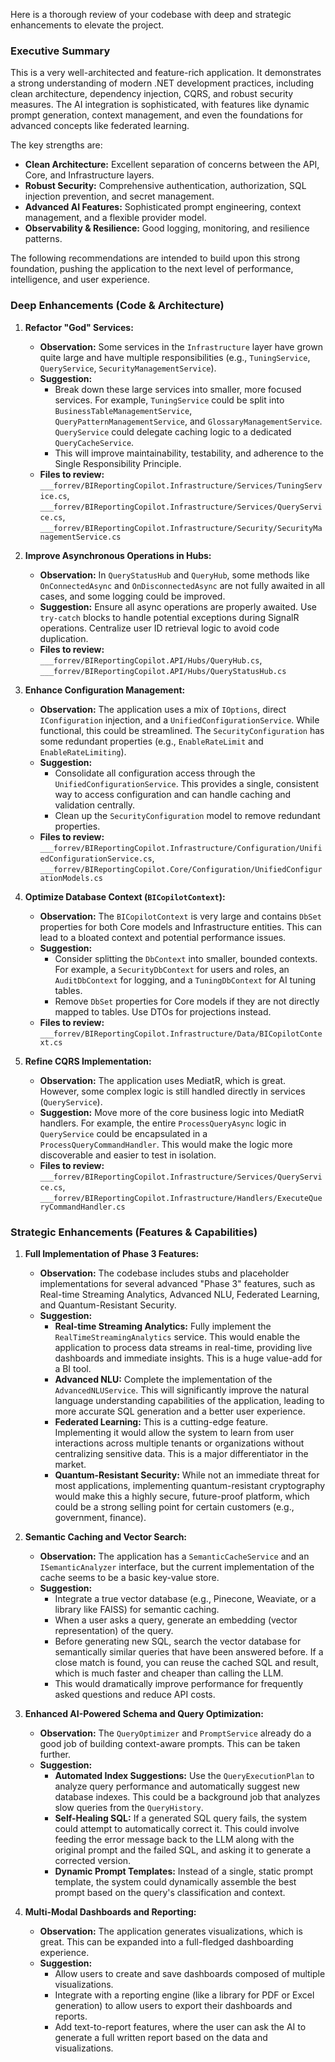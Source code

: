 Here is a thorough review of your codebase with deep and strategic enhancements to elevate the project.

### Executive Summary

This is a very well-architected and feature-rich application. It demonstrates a strong understanding of modern .NET development practices, including clean architecture, dependency injection, CQRS, and robust security measures. The AI integration is sophisticated, with features like dynamic prompt generation, context management, and even the foundations for advanced concepts like federated learning.

The key strengths are:
* **Clean Architecture:** Excellent separation of concerns between the API, Core, and Infrastructure layers.
* **Robust Security:** Comprehensive authentication, authorization, SQL injection prevention, and secret management.
* **Advanced AI Features:** Sophisticated prompt engineering, context management, and a flexible provider model.
* **Observability & Resilience:** Good logging, monitoring, and resilience patterns.

The following recommendations are intended to build upon this strong foundation, pushing the application to the next level of performance, intelligence, and user experience.

### Deep Enhancements (Code & Architecture)

1.  **Refactor "God" Services:**
    * **Observation:** Some services in the `Infrastructure` layer have grown quite large and have multiple responsibilities (e.g., `TuningService`, `QueryService`, `SecurityManagementService`).
    * **Suggestion:**
        * Break down these large services into smaller, more focused services. For example, `TuningService` could be split into `BusinessTableManagementService`, `QueryPatternManagementService`, and `GlossaryManagementService`. `QueryService` could delegate caching logic to a dedicated `QueryCacheService`.
        * This will improve maintainability, testability, and adherence to the Single Responsibility Principle.
    * **Files to review:** `___forrev/BIReportingCopilot.Infrastructure/Services/TuningService.cs`, `___forrev/BIReportingCopilot.Infrastructure/Services/QueryService.cs`, `___forrev/BIReportingCopilot.Infrastructure/Security/SecurityManagementService.cs`

2.  **Improve Asynchronous Operations in Hubs:**
    * **Observation:** In `QueryStatusHub` and `QueryHub`, some methods like `OnConnectedAsync` and `OnDisconnectedAsync` are not fully awaited in all cases, and some logging could be improved.
    * **Suggestion:** Ensure all async operations are properly awaited. Use `try-catch` blocks to handle potential exceptions during SignalR operations. Centralize user ID retrieval logic to avoid code duplication.
    * **Files to review:** `___forrev/BIReportingCopilot.API/Hubs/QueryHub.cs`, `___forrev/BIReportingCopilot.API/Hubs/QueryStatusHub.cs`

3.  **Enhance Configuration Management:**
    * **Observation:** The application uses a mix of `IOptions`, direct `IConfiguration` injection, and a `UnifiedConfigurationService`. While functional, this could be streamlined. The `SecurityConfiguration` has some redundant properties (e.g., `EnableRateLimit` and `EnableRateLimiting`).
    * **Suggestion:**
        * Consolidate all configuration access through the `UnifiedConfigurationService`. This provides a single, consistent way to access configuration and can handle caching and validation centrally.
        * Clean up the `SecurityConfiguration` model to remove redundant properties.
    * **Files to review:** `___forrev/BIReportingCopilot.Infrastructure/Configuration/UnifiedConfigurationService.cs`, `___forrev/BIReportingCopilot.Core/Configuration/UnifiedConfigurationModels.cs`

4.  **Optimize Database Context (`BICopilotContext`):**
    * **Observation:** The `BICopilotContext` is very large and contains `DbSet` properties for both Core models and Infrastructure entities. This can lead to a bloated context and potential performance issues.
    * **Suggestion:**
        * Consider splitting the `DbContext` into smaller, bounded contexts. For example, a `SecurityDbContext` for users and roles, an `AuditDbContext` for logging, and a `TuningDbContext` for AI tuning tables.
        * Remove `DbSet` properties for Core models if they are not directly mapped to tables. Use DTOs for projections instead.
    * **Files to review:** `___forrev/BIReportingCopilot.Infrastructure/Data/BICopilotContext.cs`

5.  **Refine CQRS Implementation:**
    * **Observation:** The application uses MediatR, which is great. However, some complex logic is still handled directly in services (`QueryService`).
    * **Suggestion:** Move more of the core business logic into MediatR handlers. For example, the entire `ProcessQueryAsync` logic in `QueryService` could be encapsulated in a `ProcessQueryCommandHandler`. This would make the logic more discoverable and easier to test in isolation.
    * **Files to review:** `___forrev/BIReportingCopilot.Infrastructure/Services/QueryService.cs`, `___forrev/BIReportingCopilot.Infrastructure/Handlers/ExecuteQueryCommandHandler.cs`

### Strategic Enhancements (Features & Capabilities)

1.  **Full Implementation of Phase 3 Features:**
    * **Observation:** The codebase includes stubs and placeholder implementations for several advanced "Phase 3" features, such as Real-time Streaming Analytics, Advanced NLU, Federated Learning, and Quantum-Resistant Security.
    * **Suggestion:**
        * **Real-time Streaming Analytics:** Fully implement the `RealTimeStreamingAnalytics` service. This would enable the application to process data streams in real-time, providing live dashboards and immediate insights. This is a huge value-add for a BI tool.
        * **Advanced NLU:** Complete the implementation of the `AdvancedNLUService`. This will significantly improve the natural language understanding capabilities of the application, leading to more accurate SQL generation and a better user experience.
        * **Federated Learning:** This is a cutting-edge feature. Implementing it would allow the system to learn from user interactions across multiple tenants or organizations without centralizing sensitive data. This is a major differentiator in the market.
        * **Quantum-Resistant Security:** While not an immediate threat for most applications, implementing quantum-resistant cryptography would make this a highly secure, future-proof platform, which could be a strong selling point for certain customers (e.g., government, finance).

2.  **Semantic Caching and Vector Search:**
    * **Observation:** The application has a `SemanticCacheService` and an `ISemanticAnalyzer` interface, but the current implementation of the cache seems to be a basic key-value store.
    * **Suggestion:**
        * Integrate a true vector database (e.g., Pinecone, Weaviate, or a library like FAISS) for semantic caching.
        * When a user asks a query, generate an embedding (vector representation) of the query.
        * Before generating new SQL, search the vector database for semantically similar queries that have been answered before. If a close match is found, you can reuse the cached SQL and result, which is much faster and cheaper than calling the LLM.
        * This would dramatically improve performance for frequently asked questions and reduce API costs.

3.  **Enhanced AI-Powered Schema and Query Optimization:**
    * **Observation:** The `QueryOptimizer` and `PromptService` already do a good job of building context-aware prompts. This can be taken further.
    * **Suggestion:**
        * **Automated Index Suggestions:** Use the `QueryExecutionPlan` to analyze query performance and automatically suggest new database indexes. This could be a background job that analyzes slow queries from the `QueryHistory`.
        * **Self-Healing SQL:** If a generated SQL query fails, the system could attempt to automatically correct it. This could involve feeding the error message back to the LLM along with the original prompt and the failed SQL, and asking it to generate a corrected version.
        * **Dynamic Prompt Templates:** Instead of a single, static prompt template, the system could dynamically assemble the best prompt based on the query's classification and context.

4.  **Multi-Modal Dashboards and Reporting:**
    * **Observation:** The application generates visualizations, which is great. This can be expanded into a full-fledged dashboarding experience.
    * **Suggestion:**
        * Allow users to create and save dashboards composed of multiple visualizations.
        * Integrate with a reporting engine (like a library for PDF or Excel generation) to allow users to export their dashboards and reports.
        * Add text-to-report features, where the user can ask the AI to generate a full written report based on the data and visualizations.